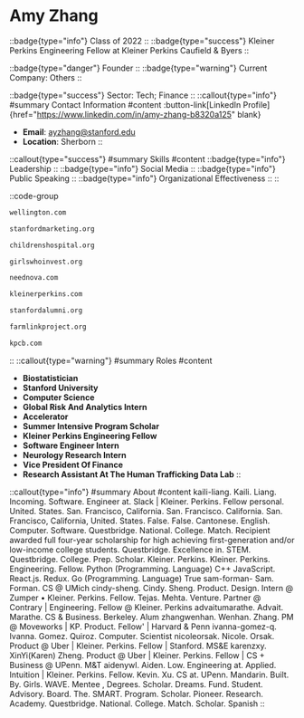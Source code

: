 # Amy Zhang
::badge{type="info"}
Class of 2022
::
::badge{type="success"}
Kleiner Perkins Engineering Fellow at Kleiner Perkins Caufield & Byers
::

::badge{type="danger"}
Founder
::
::badge{type="warning"}
Current Company: Others
::

::badge{type="success"}
Sector: Tech; Finance
::
::callout{type="info"}
#summary
Contact Information
#content
:button-link[LinkedIn Profile]{href="https://www.linkedin.com/in/amy-zhang-b8320a125" blank}
- **Email**: ayzhang@stanford.edu
- **Location**: Sherborn
::

::callout{type="success"}
#summary
Skills
#content
::badge{type="info"}
Leadership
::
::badge{type="info"}
Social Media
::
::badge{type="info"}
Public Speaking
::
::badge{type="info"}
Organizational Effectiveness
::
::

::code-group
```bash [Wellington Management]
wellington.com
```
```bash [Stanford Marketing]
stanfordmarketing.org
```
```bash [Boston Children's Hospital]
childrenshospital.org
```
```bash [Girls Who Invest]
girlswhoinvest.org
```
```bash [Neednova]
neednova.com
```
```bash [KPCB]
kleinerperkins.com
```
```bash [Standford Alumni]
stanfordalumni.org
```
```bash [The Farmlink Project]
farmlinkproject.org
```
```bash [Kleiner Perkins Caufield & Byers]
kpcb.com
```
::
::callout{type="warning"}
#summary
Roles
#content
- **Biostatistician**
- **Stanford University**
- **Computer Science**
- **Global Risk And Analytics Intern**
- **Accelerator**
- **Summer Intensive Program Scholar**
- **Kleiner Perkins Engineering Fellow**
- **Software Engineer Intern**
- **Neurology Research Intern**
- **Vice President Of Finance**
- **Research Assistant At The Human Trafficking Data Lab**
::

::callout{type="info"}
#summary
About
#content
kaili-liang. Kaili. Liang. Incoming. Software. Engineer at. Slack | Kleiner. Perkins. Fellow personal. United. States. San. Francisco, California. San. Francisco. California. San. Francisco, California, United. States. False. False. Cantonese. English. Computer. Software. Questbridge. National. College. Match. Recipient awarded full four-year scholarship for high achieving first-generation and/or low-income college students. Questbridge. Excellence in. STEM. Questbridge. College. Prep. Scholar. Kleiner. Perkins. Kleiner. Perkins. Engineering. Fellow. Python (Programming. Language) C++ JavaScript. React.js. Redux. Go (Programming. Language) True sam-forman- Sam. Forman. CS @ UMich cindy-sheng. Cindy. Sheng. Product. Design. Intern @ Zumper • Kleiner. Perkins. Fellow. Tejas. Mehta. Venture. Partner @ Contrary | Engineering. Fellow @ Kleiner. Perkins advaitumarathe. Advait. Marathe. CS & Business. Berkeley. Alum zhangwenhan. Wenhan. Zhang. PM @ Moveworks | KP. Product. Fellow' | Harvard & Penn ivanna-gomez-q. Ivanna. Gomez. Quiroz. Computer. Scientist nicoleorsak. Nicole. Orsak. Product @ Uber | Kleiner. Perkins. Fellow | Stanford. MS&E karenzxy. XinYi(Karen) Zheng. Product @ Uber | Kleiner. Perkins. Fellow | CS + Business @ UPenn. M&T aidenywl. Aiden. Low. Engineering at. Applied. Intuition | Kleiner. Perkins. Fellow. Kevin. Xu. CS at. UPenn. Mandarin. Built. By. Girls. WAVE. Mentee , Degrees. Scholar. Dreams. Fund. Student. Advisory. Board. The. SMART. Program. Scholar. Pioneer. Research. Academy. Questbridge. National. College. Match. Scholar. Spanish
::
